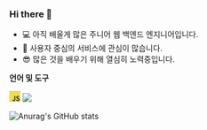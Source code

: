 ### Hi there 👋


* 💻 아직 배울게 많은 주니어 웹 백엔드 엔지니어입니다.
* 🎨 사용자 중심의 서비스에 관심이 많습니다.
* 😎 많은 것을 배우기 위해 열심히 노력중입니다.

**언어 및 도구**  

<code><img height="20" src="https://raw.githubusercontent.com/github/explore/80688e429a7d4ef2fca1e82350fe8e3517d3494d/topics/javascript/javascript.png"></code>
<code><img src="https://img.shields.io/badge/Android-3DDC84?style=flat-square&logo=Android&logoColor=white"/></code>


![Anurag's GitHub stats](https://github-readme-stats.vercel.app/api?username=ChoiSeungWoo98D&show_icons=true&theme=radical)


<!--
**ChoiSeungWoo98/ChoiSeungWoo98** is a ✨ _special_ ✨ repository because its `README.md` (this file) appears on your GitHub profile.

Here are some ideas to get you started:

- 🔭 I’m currently working on ...
- 🌱 I’m currently learning ...
- 👯 I’m looking to collaborate on ...
- 🤔 I’m looking for help with ...
- 💬 Ask me about ...
- 📫 How to reach me: ...
- 😄 Pronouns: ...
- ⚡ Fun fact: ...
-->
